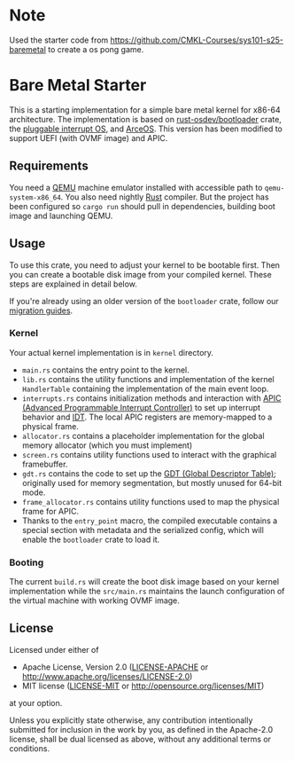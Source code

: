 # Note

Used the starter code from https://github.com/CMKL-Courses/sys101-s25-baremetal to create a os pong game.


# Bare Metal Starter

This is a starting implementation for a simple bare metal kernel for x86-64 architecture. The implementation is based on [rust-osdev/bootloader](https://github.com/rust-osdev/bootloader) crate,
the [pluggable interrupt OS](https://github.com/gjf2a/pluggable_interrupt_os), and [ArceOS](https://github.com/arceos-org/arceos).
This version has been modified to support UEFI (with OVMF image) and APIC.

## Requirements

You need a [QEMU](https://www.qemu.org/) machine emulator installed with accessible path to `qemu-system-x86_64`.
You also need nightly [Rust](https://www.rust-lang.org) compiler. But the project has been configured so `cargo run` should pull in dependencies,
building boot image and launching QEMU.

## Usage

To use this crate, you need to adjust your kernel to be bootable first. Then you can create a bootable disk image from your compiled kernel. These steps are explained in detail below.

If you're already using an older version of the `bootloader` crate, follow our [migration guides](docs/migration).

### Kernel

Your actual kernel implementation is in `kernel` directory.
- `main.rs` contains the entry point to the kernel.
- `lib.rs` contains the utility functions and implementation of the kernel `HandlerTable` containing the implementation of the main event loop.
- `interrupts.rs` contains initialization methods and interaction with [APIC (Advanced Programmable Interrupt Controller)](https://wiki.osdev.org/APIC) to set up interrupt behavior and [IDT](https://wiki.osdev.org/Interrupt_Descriptor_Table). The local APIC registers are memory-mapped to a physical frame.
- `allocator.rs` contains a placeholder implementation for the global memory allocator (which you must implement)
- `screen.rs` contains utility functions used to interact with the graphical framebuffer.
- `gdt.rs` contains the code to set up the [GDT (Global Descriptor Table)](https://wiki.osdev.org/GDT_Tutorial); originally used for memory segmentation, but mostly unused for 64-bit mode.
- `frame_allocator.rs` contains utility functions used to map the physical frame for APIC.
- Thanks to the `entry_point` macro, the compiled executable contains a special section with metadata and the serialized config, which will enable the `bootloader` crate to load it.

### Booting

The current `build.rs` will create the boot disk image based on your kernel implementation while the `src/main.rs` maintains
the launch configuration of the virtual machine with working OVMF image.

## License

Licensed under either of

- Apache License, Version 2.0 ([LICENSE-APACHE](LICENSE-APACHE) or
  http://www.apache.org/licenses/LICENSE-2.0)
- MIT license ([LICENSE-MIT](LICENSE-MIT) or http://opensource.org/licenses/MIT)

at your option.

Unless you explicitly state otherwise, any contribution intentionally submitted for inclusion in the work by you, as defined in the Apache-2.0 license, shall be dual licensed as above, without any additional terms or conditions.
